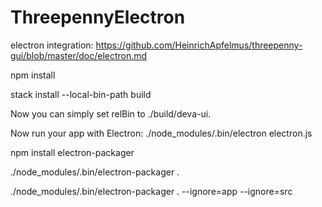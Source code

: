 # ThreepennyElectron

electron integration:
https://github.com/HeinrichApfelmus/threepenny-gui/blob/master/doc/electron.md

npm install

stack install --local-bin-path build

Now you can simply set relBin to ./build/deva-ui.

Now run your app with Electron: ./node_modules/.bin/electron electron.js


npm install electron-packager

./node_modules/.bin/electron-packager .

./node_modules/.bin/electron-packager . --ignore=app --ignore=src